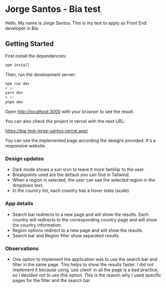 # Jorge Santos - Bia test
Hello. My name is Jorge Santos. This is my test to apply as Front End developer in Bia

## Getting Started

First install the dependencies:
```bash
npm install
```

Then, run the development server:

```bash
npm run dev
# or
yarn dev
# or
pnpm dev
```

Open [http://localhost:3000](http://localhost:3000) with your browser to see the result.

You can also check the project in vercel with the next URL:

https://bia-test-jorge-santos.vercel.app/

You can see the implemented page according the designs provided. It's a responsive website.

### Design updates
- Dark mode shows a sun icon to leave it more familiar to the user.
- Breakpoints used are the default you can find in Tailwind.
- When a region is selected, the user can see the selected region in the dropdown text.
- In the country list, each country has a hover state (scale)

### App details
- Search bar redirects to a new page and will show the results. Each country will redirects to the corresponding country page and will show the country information.
- Region options redirect to a new page and will show the results.
- Search bar and Region filter show separated results.

### Observations
- One option to implement the application was to use the search bar and filter in the same page. This helps to show the results faster. I did not implement it because using 'use client' in all the page is a bad practice, so I decided not to use this option. This is the reason why I used specific pages for the filter and the search bar
